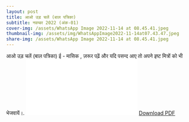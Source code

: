 ```yaml
---
layout: post
title: आओ उड़ चलें (बाल पत्रिका)
subtitle: नवम्बर 2022 (अंक-01)
cover-img: /assets/WhatsApp Image 2022-11-14 at 08.45.41.jpeg
thumbnail-img: /assets/img/WhatsAppImage2022-11-14at07.43.47.jpeg
share-img: /assets/WhatsApp Image 2022-11-14 at 08.45.41.jpeg
---
```


आओ उड़ चलें (बाल पत्रिका) ई - मासिक , ज़रूर पढ़ें और यदि पसन्द आए तो अपने इष्ट मित्रों को भी भेजवायें।.
<object data="/assets/img/आओ-उड़-चलें-(NOV-2022).pdf" type="application/pdf" width="700px" height="1400px">
    <embed src="/assets/img/आओ-उड़-चलें-(NOV-2022).pdf">
        <a href="/assets/img/आओ-उड़-चलें-(NOV-2022).pdf">Download PDF</a>
</object>
